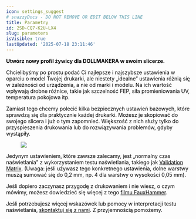 ```yaml
---
icon: settings_suggest
# snazzyDocs - DO NOT REMOVE OR EDIT BELOW THIS LINE
title: Parametry
id: 2SD-CQ7-K2U-LX4
slug: parameters
isVisible: true
lastUpdated: '2025-07-18 23:11:46'
---
```

**<span style="color:#000000;"><span style="background-color:transparent;">Utwórz nowy profil żywicy dla DOLLMAKERA w swoim slicerze.</span></span>**

<span style="color:#000000;"><span style="background-color:transparent;">Chcielibyśmy po prostu podać Ci najlepsze i najszybsze ustawienia w oparciu o model Twojej drukarki, ale niestety „idealne” ustawienia różnią się w zależności od urządzenia, a nie od marki i modelu. Na ich wartość wpływają drobne różnice, takie jak szczelność FEP, siła promieniowania UV, temperatura pokojowa itp.</span></span>

<span style="color:#000000;"><span style="background-color:transparent;">Zamiast tego chcemy polecić kilka bezpiecznych ustawień bazowych, które sprawdzą się dla praktycznie każdej drukarki. Możesz je skopiować do swojego slicera i już o tym zapomnieć. Większość z nich służy tylko do przyspieszenia drukowania lub do rozwiązywania problemów, gdyby wystąpiły.</span></span><br />

<figure><img src="https://app.snazzydocs.com/storage/users/Xniulla7ZiAZCeM4/docs/7VBCcNUP9ajJfVFv/images/SKastJOJ2Md7gJySIRwW.webp"></figure>

<span style="color:#000000;"><span style="background-color:transparent;">Jedynym ustawieniem, które zawsze zalecamy, jest „normalny czas naświetlania” z wykorzystaniem testu naświetlania, takiego jak </span></span> [<span style="color:#000000;"><span style="background-color:transparent;">Validation Matrix</span></span>](https://www.printables.com/model/229429-photonsters-validation-matrix-v2)<span style="color:#000000;"><span style="background-color:transparent;">. (Uwaga: jeśli używasz tego konkretnego ustawienia, dolne warstwy muszą sumować się do 0,2 mm, np. 4 dla warstwy o wysokości 0,05 mm).</span></span>

<span style="color:#000000;"><span style="background-color:transparent;">Jeśli dopiero zaczynasz przygodę z drukowaniem i nie wiesz, o czym mówimy, możesz dowiedzieć się więcej z tego </span></span> [<span style="color:#000000;"><span style="background-color:transparent;">filmu FauxHammer</span></span>](https://youtu.be/Gm0-z971tgY)<span style="color:#000000;"><span style="background-color:transparent;">.</span></span>

<span style="color:#000000;"><span style="background-color:transparent;">Jeśli potrzebujesz więcej wskazówek lub pomocy w interpretacji testu naświetlania, </span></span> [<span style="color:#000000;"><span style="background-color:transparent;">skontaktuj się z nami</span></span>](mailto:info@yesthats3dprinted.eu)<span style="color:#000000;"><span style="background-color:transparent;">. Z przyjemnością pomożemy.</span></span>

<br />